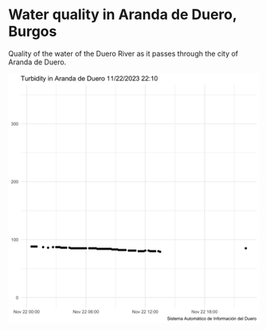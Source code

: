# Water quality in Aranda de Duero, Burgos

Quality of the water of the Duero River as it passes through the city of Aranda de Duero.

![latest](plots/latest.jpg)
